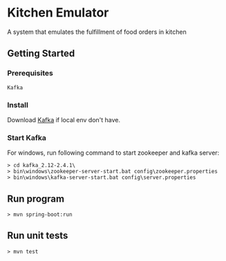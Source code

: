# Kitchen Emulator

A system that emulates the fulfillment of food orders in kitchen

## Getting Started

### Prerequisites
```
Kafka
```

### Install
Download [Kafka](https://kafka.apache.org/quickstart) if local env don't have.

### Start Kafka
For windows, run following command to start zookeeper and kafka server:
```
> cd kafka_2.12-2.4.1\
> bin\windows\zookeeper-server-start.bat config\zookeeper.properties
> bin\windows\kafka-server-start.bat config\server.properties
```

## Run program
```
> mvn spring-boot:run
```

## Run unit tests
```
> mvn test
```


